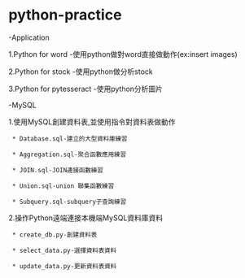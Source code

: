 # python-practice
-Application

   1.Python for word -使用python做對word直接做動作(ex:insert images) 

   2.Python for stock -使用python做分析stock 

   3.Python for pytesseract -使用python分析圖片
   

-MySQL

   1.使用MySQL創建資料表,並使用指令對資料表做動作
   
     * Database.sql-建立的大型資料庫練習
     
     * Aggregation.sql-聚合函數應用練習
     
     * JOIN.sql-JOIN連接函數練習
     
     * Union.sql-union 聯集函數練習
     
     * Subquery.sql-subquery子查詢練習
   
   2.操作Python遠端連接本機端MySQL資料庫資料
   
     * create_db.py-創建資料表
     
     * select_data.py-選擇資料表資料
     
     * update_data.py-更新資料表資料
